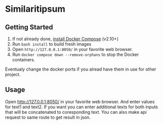 # Similaritipsum

## Getting Started

1. If not already done, [install Docker Compose](https://docs.docker.com/compose/install/) (v2.10+)
2. Run `bash install` to build fresh images
3. Open `http://127.0.0.1:8050/` in your favorite web browser.
4. Run `docker compose down --remove-orphans` to stop the Docker containers.

Eventualy change the docker ports if you alread have them in use for other project.

## Usage
Open http://127.0.0.1:8050/ in your favorite web browser. And enter values for text1 and text2. If you want you can enter additional texts for both inputs that will be concatenated to coresponding text. You can also make api request to same route to get result in json.



